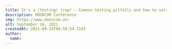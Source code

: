 ```yaml
---
title: It's a (testing) trap! - Common testing pitfalls and how to solve them
description: MOONCOM Conference
img: https://www.mooncom.at/
alt: September 24, 2021
createdAt: 2021-09-24T08:50:54.724Z
author:
  name: 
---
```

